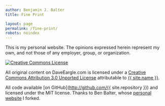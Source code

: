 ```yaml
---
author: Benjamin J. Balter
title: Fine Print

layout: page
permalink: /fine-print/
robots: noindex
---
```


This is my personal website. The opinions expressed herein represent my own, and not those of any employer, group, or organization.

<a rel="license" href="http://creativecommons.org/licenses/by/3.0/"><img class="aligncenter" style="border-width: 0;" src="http://i.creativecommons.org/l/by/3.0/88x31.png" alt="Creative Commons License" /></a>

All original content on DaveEargle.com is licensed under a <a rel="license" href="http://creativecommons.org/licenses/by/3.0/">Creative Commons Attribution 3.0 Unported License</a> attributable to <a rel="cc:attributionURL" href="{{ site.url }}">{{ site.name }}</a>.

All code available [on GitHub](http://github.com/{{ site.repository }}) and licensed under the MIT license. Thanks to Ben Balter, whose [personal website](http://Ben.Balter.com) I forked.
